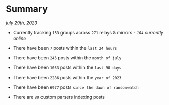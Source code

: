 
# Summary
_july 29th, 2023_

- Currently tracking `153` groups across `271` relays & mirrors - _`104` currently online_

- There have been `7` posts within the `last 24 hours`

- There have been `245` posts within the `month of july`

- There have been `1033` posts within the `last 90 days`

- There have been `2286` posts within the `year of 2023`

- There have been `6977` posts `since the dawn of ransomwatch`

- There are `80` custom parsers indexing posts
